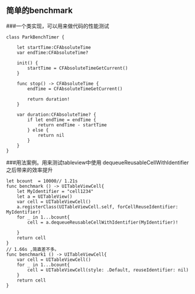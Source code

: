 ## 简单的benchmark

###一个类实现，可以用来做代码的性能测试

    class ParkBenchTimer {
        
        let startTime:CFAbsoluteTime
        var endTime:CFAbsoluteTime?
        
        init() {
            startTime = CFAbsoluteTimeGetCurrent()
        }
        
        func stop() -> CFAbsoluteTime {
            endTime = CFAbsoluteTimeGetCurrent()
            
            return duration!
        }
        
        var duration:CFAbsoluteTime? {
            if let endTime = endTime {
                return endTime - startTime
            } else {
                return nil
            }
        }
    }

###用法案例。用来测试tableview中使用 dequeueReusableCellWithIdentifier之后带来的效率提升

    let bcount  = 10000// 1.21s
    func benchmark () -> UITableViewCell{
        let MyIdentifier = "cell1234"
        let a = UITableView()
        var cell = UITableViewCell()
        a.registerClass(UITableViewCell.self, forCellReuseIdentifier: MyIdentifier)
        for _ in 1...bcount{
            cell = a.dequeueReusableCellWithIdentifier(MyIdentifier)!
            
        }
        return cell
    }
    // 1.66s ,简直差不多。
    func benchmark1 () -> UITableViewCell{
        var cell = UITableViewCell()
        for _ in 1...bcount{
            cell = UITableViewCell(style: .Default, reuseIdentifier: nil)
        }
        return cell
    }
    
